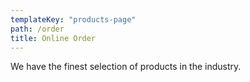 ```yaml
---
templateKey: "products-page"
path: /order
title: Online Order
---
```


We have the finest selection of products in the industry.
